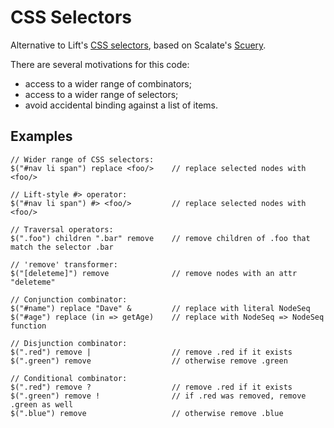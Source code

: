 CSS Selectors
=============

Alternative to Lift's [CSS selectors][CSS], based on Scalate's [Scuery][].

There are several motivations for this code:

 - access to a wider range of combinators;
 - access to a wider range of selectors;
 - avoid accidental binding against a list of items.

Examples
--------
    
    // Wider range of CSS selectors:
    $("#nav li span") replace <foo/>    // replace selected nodes with <foo/>
    
    // Lift-style #> operator:
    $("#nav li span") #> <foo/>         // replace selected nodes with <foo/>
    
    // Traversal operators:
    $(".foo") children ".bar" remove    // remove children of .foo that match the selector .bar
    
    // 'remove' transformer:
    $("[deleteme]") remove              // remove nodes with an attr "deleteme"
    
    // Conjunction combinator:
    $("#name") replace "Dave" &         // replace with literal NodeSeq
    $("#age") replace (in => getAge)    // replace with NodeSeq => NodeSeq function
    
    // Disjunction combinator:
    $(".red") remove |                  // remove .red if it exists
    $(".green") remove                  // otherwise remove .green
    
    // Conditional combinator:
    $(".red") remove ?                  // remove .red if it exists
    $(".green") remove !                // if .red was removed, remove .green as well
    $(".blue") remove                   // otherwise remove .blue
    
[CSS]: http://www.assembla.com/spaces/liftweb/wiki/Binding_via_CSS_Selectors
[Scuery]: http://scalate.fusesource.org/documentation/scuery.html

